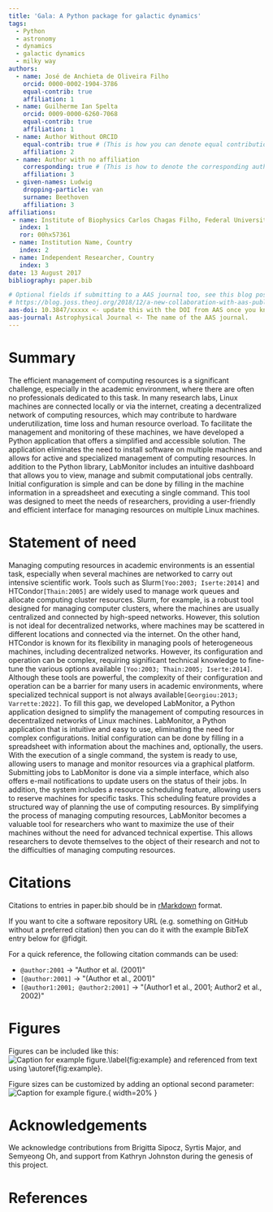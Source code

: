 ```yaml
---
title: 'Gala: A Python package for galactic dynamics'
tags:
  - Python
  - astronomy
  - dynamics
  - galactic dynamics
  - milky way
authors:
  - name: José de Anchieta de Oliveira Filho
    orcid: 0000-0002-1904-3786
    equal-contrib: true
    affiliation: 1 
  - name: Guilherme Ian Spelta
    orcid: 0009-0000-6260-7068
    equal-contrib: true
    affiliation: 1 
  - name: Author Without ORCID
    equal-contrib: true # (This is how you can denote equal contributions between multiple authors)
    affiliation: 2
  - name: Author with no affiliation
    corresponding: true # (This is how to denote the corresponding author)
    affiliation: 3
  - given-names: Ludwig
    dropping-particle: van
    surname: Beethoven
    affiliation: 3
affiliations:
 - name: Institute of Biophysics Carlos Chagas Filho, Federal University of Rio de Janeiro, Rio de Janeiro, Brazil
   index: 1
   ror: 00hx57361
 - name: Institution Name, Country
   index: 2
 - name: Independent Researcher, Country
   index: 3
date: 13 August 2017
bibliography: paper.bib

# Optional fields if submitting to a AAS journal too, see this blog post:
# https://blog.joss.theoj.org/2018/12/a-new-collaboration-with-aas-publishing
aas-doi: 10.3847/xxxxx <- update this with the DOI from AAS once you know it.
aas-journal: Astrophysical Journal <- The name of the AAS journal.
---
```


# Summary

The efficient management of computing resources is a significant challenge, especially in the academic environment, where there are often no professionals dedicated to this task. In many research labs, Linux machines are connected locally or via the internet, creating a decentralized network of computing resources, which may contribute to hardware underutilization, time loss and human resource overload. To facilitate the management and monitoring of these machines, we have developed a Python application that offers a simplified and accessible solution. The application eliminates the need to install software on multiple machines and allows for active and specialized management of computing resources. In addition to the Python library, LabMonitor includes an intuitive dashboard that allows you to view, manage and submit computational jobs centrally. Initial configuration is simple and can be done by filling in the machine information in a spreadsheet and executing a single command. This tool was designed to meet the needs of researchers, providing a user-friendly and efficient interface for managing resources on multiple Linux machines.



# Statement of need

Managing computing resources in academic environments is an essential task, especially when several machines are networked to carry out intensive scientific work. Tools such as Slurm`[Yoo:2003; Iserte:2014]` and HTCondor`[Thain:2005]` are widely used to manage work queues and allocate computing cluster resources. Slurm, for example, is a robust tool designed for managing computer clusters, where the machines are usually centralized and connected by high-speed networks. However, this solution is not ideal for decentralized networks, where machines may be scattered in different locations and connected via the internet. On the other hand, HTCondor is known for its flexibility in managing pools of heterogeneous machines, including decentralized networks. However, its configuration and operation can be complex, requiring significant technical knowledge to fine-tune the various options available `[Yoo:2003; Thain:2005; Iserte:2014]`.
Although these tools are powerful, the complexity of their configuration and operation can be a barrier for many users in academic environments, where specialized technical support is not always available`[Georgiou:2013; Varrette:2022]`. To fill this gap, we developed LabMonitor, a Python application designed to simplify the management of computing resources in decentralized networks of Linux machines.
LabMonitor, a Python application that is intuitive and easy to use, eliminating the need for complex configurations. Initial configuration can be done by filling in a spreadsheet with information about the machines and, optionally, the users. With the execution of a single command, the system is ready to use, allowing users to manage and monitor resources via a graphical platform. Submitting jobs to LabMonitor is done via a simple interface, which also offers e-mail notifications to update users on the status of their jobs. In addition, the system includes a resource scheduling feature, allowing users to reserve machines for specific tasks. This scheduling feature provides a structured way of planning the use of computing resources. By simplifying the process of managing computing resources, LabMonitor becomes a valuable tool for researchers who want to maximize the use of their machines without the need for advanced technical expertise. This allows researchers to devote themselves to the object of their research and not to the difficulties of managing computing resources.


# Citations

Citations to entries in paper.bib should be in
[rMarkdown](http://rmarkdown.rstudio.com/authoring_bibliographies_and_citations.html)
format.

If you want to cite a software repository URL (e.g. something on GitHub without a preferred
citation) then you can do it with the example BibTeX entry below for @fidgit.

For a quick reference, the following citation commands can be used:
- `@author:2001`  ->  "Author et al. (2001)"
- `[@author:2001]` -> "(Author et al., 2001)"
- `[@author1:2001; @author2:2001]` -> "(Author1 et al., 2001; Author2 et al., 2002)"

# Figures

Figures can be included like this:
![Caption for example figure.\label{fig:example}](figure.png)
and referenced from text using \autoref{fig:example}.

Figure sizes can be customized by adding an optional second parameter:
![Caption for example figure.](figure.png){ width=20% }

# Acknowledgements

We acknowledge contributions from Brigitta Sipocz, Syrtis Major, and Semyeong
Oh, and support from Kathryn Johnston during the genesis of this project.

# References